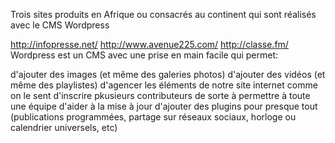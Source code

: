 Trois sites produits en Afrique ou consacrés au continent qui sont réalisés avec le CMS Wordpress

http://infopresse.net/
http://www.avenue225.com/
http://classe.fm/
Wordpress est un CMS avec une prise en main facile qui permet:

d'ajouter des images (et même des galeries photos)
d'ajouter des vidéos (et même des playlistes)
d'agencer les éléments de notre site internet comme on le sent
d'inscrire pkusieurs contributeurs de sorte à permettre à toute une équipe d'aider à la mise à jour
d'ajouter des plugins pour presque tout (publications programmées, partage sur réseaux sociaux, horloge ou calendrier universels, etc)
